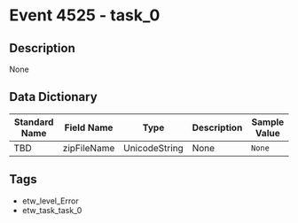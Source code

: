 # Event 4525 - task_0

## Description
None

## Data Dictionary
|Standard Name|Field Name|Type|Description|Sample Value|
|---|---|---|---|---|
|TBD|zipFileName|UnicodeString|None|`None`|

## Tags
* etw_level_Error
* etw_task_task_0